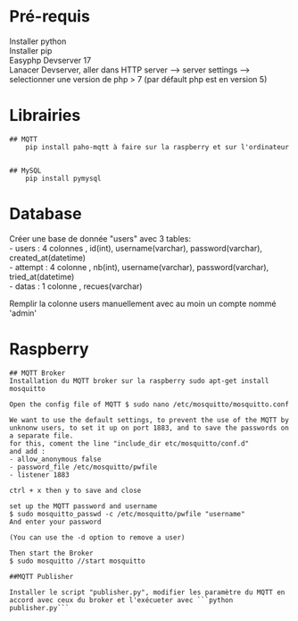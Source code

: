# Pré-requis

Installer python      
Installer pip    
Easyphp Devserver 17    
Lanacer Devserver, aller dans HTTP server --> server settings --> selectionner une version de php > 7 (par défault php est en version 5)

# Librairies    
	## MQTT     
		pip install paho-mqtt à faire sur la raspberry et sur l'ordinateur
		
	
	## MySQL    
		pip install pymysql    

# Database
Créer une base de donnée "users" avec 3 tables:    
		-	users : 4 colonnes , id(int), username(varchar), password(varchar), created_at(datetime)    
		-	attempt : 4 colonne , nb(int), username(varchar), password(varchar), tried_at(datetime)    
		-	datas : 1 colonne , recues(varchar)    
		
Remplir la colonne users manuellement avec au moin un compte nommé 'admin'

# Raspberry    
	## MQTT Broker
	Installation du MQTT broker sur la raspberry sudo apt-get install mosquitto

	Open the config file of MQTT $ sudo nano /etc/mosquitto/mosquitto.conf

	We want to use the default settings, to prevent the use of the MQTT by unknonw users, to set it up on port 1883, and to save the passwords on a separate file.
	for this, coment the line "include_dir etc/mosquitto/conf.d"
	and add :
	- allow_anonymous false
	- password_file /etc/mosquitto/pwfile
	- listener 1883

	ctrl + x then y to save and close

	set up the MQTT password and username
	$ sudo mosquitto_passwd -c /etc/mosquitto/pwfile "username"
	And enter your password

	(You can use the -d option to remove a user)

	Then start the Broker    
	$ sudo mosquitto //start mosquitto
	
	##MQTT Publisher

	Installer le script "publisher.py", modifier les paramètre du MQTT en accord avec ceux du broker et l'exécueter avec ```python publisher.py```